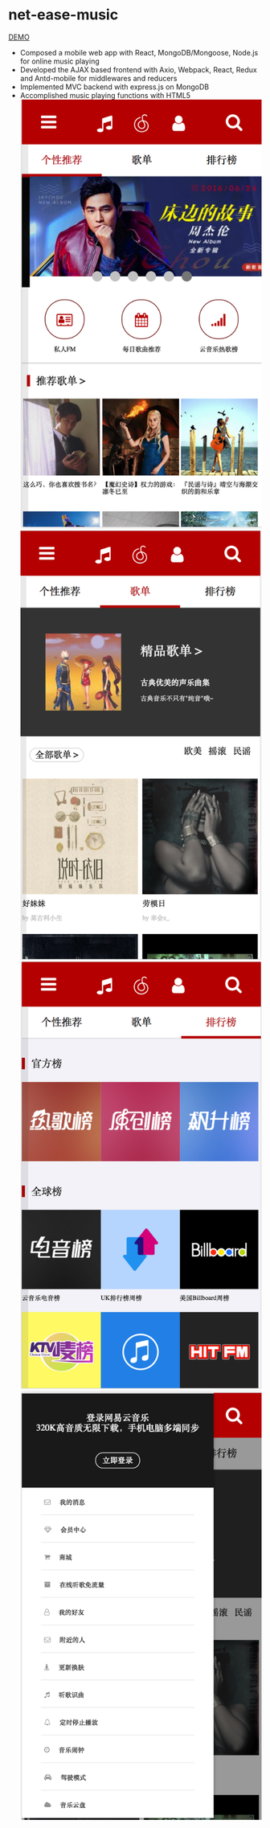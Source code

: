 # net-ease-music

[DEMO](https://www.youtube.com/watch?v=f58_gWmWb8E&feature=youtu.be) 
* Composed a mobile web app with React, MongoDB/Mongoose, Node.js for online music playing
* Developed the AJAX based frontend with Axio, Webpack, React, Redux and Antd-mobile for middlewares and reducers
* Implemented MVC backend with express.js on MongoDB
* Accomplished music playing functions with HTML5
![](screenshot1.png)
![](screenshot2.png)
![](screenshot3.png)
![](screenshot4.png)
